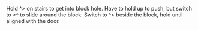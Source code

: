 Hold ^> on stairs to get into block hole. Have to hold up to push, but switch to <^ to slide around the block.
Switch to ^> beside the block, hold until aligned with the door.
